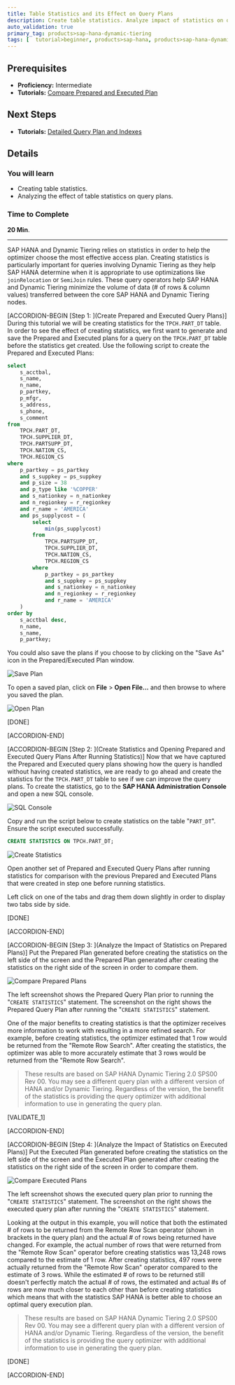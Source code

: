 ```yaml
---
title: Table Statistics and its Effect on Query Plans
description: Create table statistics. Analyze impact of statistics on query plans.
auto_validation: true
primary_tag: products>sap-hana-dynamic-tiering
tags: [  tutorial>beginner, products>sap-hana, products>sap-hana-dynamic-tiering, products>sap-hana-studio, topic>big-data, topic>sql ]
---
```

## Prerequisites
 - **Proficiency:** Intermediate
 - **Tutorials:** [Compare Prepared and Executed Plan](https://developers.sap.com/tutorials/dt-query-processing-part2.html)

## Next Steps
 - **Tutorials:** [Detailed Query Plan and Indexes](https://developers.sap.com/tutorials/dt-query-processing-part4.html)

## Details
### You will learn
 - Creating table statistics.
 - Analyzing the effect of table statistics on query plans.

### Time to Complete
**20 Min**.

---

SAP HANA and Dynamic Tiering relies on statistics in order to help the optimizer choose the most effective access plan. Creating statistics is particularly important for queries involving Dynamic Tiering as they help SAP HANA determine when it is appropriate to use optimizations like `joinRelocation` or `SemiJoin` rules. These query operators help SAP HANA and Dynamic Tiering minimize the volume of data (# of rows & column values) transferred between the core SAP HANA and Dynamic Tiering nodes.

[ACCORDION-BEGIN [Step 1: ](Create Prepared and Executed Query Plans)]
During this tutorial we will be creating statistics for the `TPCH.PART_DT` table. In order to see the effect of creating statistics, we first want to generate and save the Prepared and Executed plans for a query on the `TPCH.PART_DT` table before the statistics get created. Use the following script to create the Prepared and Executed Plans:

``` sql
select
	s_acctbal,
	s_name,
	n_name,
	p_partkey,
	p_mfgr,
	s_address,
	s_phone,
	s_comment
from
	TPCH.PART_DT,
	TPCH.SUPPLIER_DT,
	TPCH.PARTSUPP_DT,
	TPCH.NATION_CS,
	TPCH.REGION_CS
where
	p_partkey = ps_partkey
	and s_suppkey = ps_suppkey
	and p_size = 38
	and p_type like '%COPPER'
	and s_nationkey = n_nationkey
	and n_regionkey = r_regionkey
	and r_name = 'AMERICA'
	and ps_supplycost = (
		select
			min(ps_supplycost)
		from
			TPCH.PARTSUPP_DT,
			TPCH.SUPPLIER_DT,
			TPCH.NATION_CS,
			TPCH.REGION_CS
		where
			p_partkey = ps_partkey
			and s_suppkey = ps_suppkey
			and s_nationkey = n_nationkey
			and n_regionkey = r_regionkey
			and r_name = 'AMERICA'
	)
order by
	s_acctbal desc,
	n_name,
	s_name,
	p_partkey;
```

You could also save the plans if you choose to by clicking on the "Save As" icon in the Prepared/Executed Plan window.

![Save Plan](save-prepared-plan.png)

To open a saved plan, click on **File** > **Open File...** and then browse to where you saved the plan.

![Open Plan](open-prepared-plan.png)

[DONE]

[ACCORDION-END]

[ACCORDION-BEGIN [Step 2: ](Create Statistics and Opening Prepared and Executed Query Plans After Running Statistics)]
Now that we have captured the Prepared and Executed query plans showing how the query is handled without having created statistics, we are ready to go ahead and create the statistics for the `TPCH.PART_DT` table to see if we can improve the query plans. To create the statistics, go to the **SAP HANA Administration Console** and open a new SQL console.

![SQL Console](sql-console.png)

Copy and run the script below to create statistics on the table "`PART_DT`". Ensure the script executed successfully.

``` sql
CREATE STATISTICS ON TPCH.PART_DT;
```

![Create Statistics](create-statistics.png)

Open another set of Prepared and Executed Query Plans after running statistics for comparison with the previous Prepared and Executed Plans that were created in step one before running statistics.

Left click on one of the tabs and drag them down slightly in order to display two tabs side by side.

[DONE]

[ACCORDION-END]

[ACCORDION-BEGIN [Step 3: ](Analyze the Impact of Statistics on Prepared Plans)]
Put the Prepared Plan generated before creating the statistics  on the left side of the screen and the Prepared Plan generated after creating the statistics on the right side of the screen in order to compare them.

![Compare Prepared Plans](compare-estimate.png)

The left screenshot shows the Prepared Query Plan prior to running the "`CREATE STATISTICS`" statement. The screenshot on the right shows the Prepared Query Plan after running the "`CREATE STATISTICS`" statement.

One of the major benefits to creating statistics is that the optimizer receives more information to work with resulting in a more refined search. For example, before creating statistics, the optimizer estimated that 1 row would be returned from the "Remote Row Search". After creating the statistics, the optimizer was able to more accurately estimate that 3 rows would be returned from the "Remote Row Search".

>These results are based on SAP HANA Dynamic Tiering 2.0 SPS00 Rev 00. You may see a different query plan with a different version of HANA and/or Dynamic Tiering. Regardless of the version, the benefit of the statistics is providing the query optimizer with additional information to use in generating the query plan.

[VALIDATE_1]

[ACCORDION-END]

[ACCORDION-BEGIN [Step 4: ](Analyze the Impact of Statistics on Executed Plans)]
Put the Executed Plan generated before creating the statistics on the left side of the screen and the Executed Plan generated after creating the statistics on the right side of the screen in order to compare them.

![Compare Executed Plans](compare-executed.png)

The left screenshot shows the executed query plan prior to running the "`CREATE STATISTICS`" statement. The screenshot on the right shows the executed query plan after running the "`CREATE STATISTICS`" statement.

Looking at the output in this example, you will notice that both the estimated # of rows to be returned from the Remote Row Scan operator (shown in brackets in the query plan) and the actual # of rows being returned have changed. For example, the actual number of rows that were returned from the "Remote Row Scan" operator before creating statistics was 13,248 rows compared to the estimate of 1 row. After creating statistics, 497 rows were actually returned from the "Remote Row Scan" operator compared to the estimate of 3 rows. While the estimated # of rows to be returned still doesn't perfectly match the actual # of rows, the estimated and actual #s of rows are now much closer to each other than before creating statistics which means that with the statistics SAP HANA is better able to choose an optimal query execution plan.

>These results are based on SAP HANA Dynamic Tiering 2.0 SPS00 Rev 00. You may see a different query plan with a different version of HANA and/or Dynamic Tiering. Regardless of the version, the benefit of the statistics is providing the query optimizer with additional information to use in generating the query plan.

[DONE]

[ACCORDION-END]
